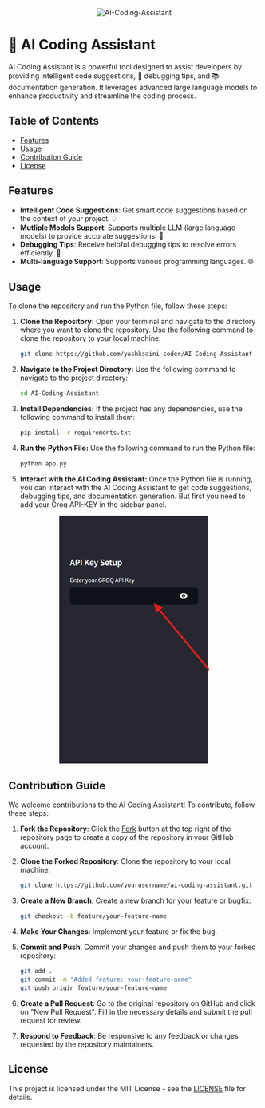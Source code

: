 <div align="center">
    <img src="https://socialify.git.ci/yashksaini-coder/AI-Coding-Assistant/image?forks=1&issues=1&language=1&name=1&pattern=Diagonal%20Stripes&pulls=1&stargazers=1&theme=Auto" alt="AI-Coding-Assistant" width="640" height="320" />
</div>

# 🚀 AI Coding Assistant

AI Coding Assistant is a powerful tool designed to assist developers by providing intelligent code suggestions, 🐞 debugging tips, and 📚 documentation generation. It leverages advanced large language models to enhance productivity and streamline the coding process.

## Table of Contents
- [Features](#features)
- [Usage](#usage)
- [Contribution Guide](#contribution-guide)
- [License](#license)

## Features
- **Intelligent Code Suggestions**: Get smart code suggestions based on the context of your project. 💡
- **Mutliple Models Support**: Supports multiple LLM (large language models) to provide accurate suggestions. 🤖
- **Debugging Tips**: Receive helpful debugging tips to resolve errors efficiently. 🐛
- **Multi-language Support**: Supports various programming languages. 🌐

## Usage

To clone the repository and run the Python file, follow these steps:

1. **Clone the Repository:** Open your terminal and navigate to the directory where you want to clone the repository. Use the following command to clone the repository to your local machine:

    ```bash
    git clone https://github.com/yashksaini-coder/AI-Coding-Assistant
    ```

2. **Navigate to the Project Directory:** Use the following command to navigate to the project directory:

    ```bash
    cd AI-Coding-Assistant
    ```

3. **Install Dependencies:** If the project has any dependencies, use the following command to install them:

    ```bash
    pip install -r requirements.txt
    ```

4. **Run the Python File:** Use the following command to run the Python file:

    ```bash
    python app.py
    ```

5. **Interact with the AI Coding Assistant:** Once the Python file is running, you can interact with the AI Coding Assistant to get code suggestions, debugging tips, and documentation generation. But first you need to add your Groq API-KEY in the sidebar panel.

<div align="center">
  <img src="api-key.png" alt="API-KEY" width="300px">
</div>



## Contribution Guide

We welcome contributions to the AI Coding Assistant! To contribute, follow these steps:

1. **Fork the Repository**: Click the [Fork](https://github.com/yashksaini-coder/AI-Coding-Assistant/fork) button at the top right of the repository page to create a copy of the repository in your GitHub account.

2. **Clone the Forked Repository**: Clone the repository to your local machine:

    ```bash
    git clone https://github.com/yourusername/ai-coding-assistant.git
    ```

3. **Create a New Branch**: Create a new branch for your feature or bugfix:

    ```bash
    git checkout -b feature/your-feature-name
    ```

4. **Make Your Changes**: Implement your feature or fix the bug.


5. **Commit and Push**: Commit your changes and push them to your forked repository:

    ```bash
    git add .
    git commit -m "Added feature: your-feature-name"
    git push origin feature/your-feature-name
    ```

6. **Create a Pull Request**: Go to the original repository on GitHub and click on "New Pull Request". Fill in the necessary details and submit the pull request for review.

7. **Respond to Feedback**: Be responsive to any feedback or changes requested by the repository maintainers.

## License
This project is licensed under the MIT License - see the [LICENSE](LICENSE) file for details.
